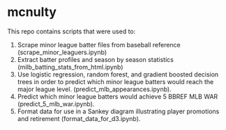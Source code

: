 # mcnulty
This repo contains scripts that were used to:

1. Scrape minor league batter files from baseball reference (scrape_minor_leaguers.ipynb)
2. Extract batter profiles and season by season statistics (milb_batting_stats_from_html.ipynb)
3. Use logistic regression, random forest, and gradient boosted decision trees in order to predict which minor league batters would reach the major league level. (predict_mlb_appearances.ipynb).
4. Predict which minor league batters would achieve 5 BBREF MLB WAR (predict_5_mlb_war.ipynb).
5. Format data for use in a Sankey diagram illustrating player promotions and retirement (format_data_for_d3.ipynb).
